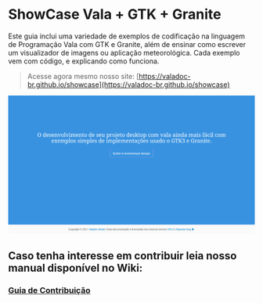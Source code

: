# ShowCase Vala + GTK + Granite

Este guia inclui uma variedade de exemplos de codificação na linguagem de Programação Vala com GTK e Granite, além de ensinar como escrever um visualizador de imagens ou aplicação meteorológica. Cada exemplo vem com código, e explicando como funciona.

> Acesse agora mesmo nosso site: [https://valadoc-br.github.io/showcase](https://valadoc-br.github.io/showcase)

![img](/assets/img/Capturadetela.png)

## Caso tenha interesse em contribuir leia nosso manual disponível no Wiki:

### [Guia de Contribuição](https://github.com/valadoc-br/showcase/wiki/Guia-de-Contribui%C3%A7%C3%A3o)
